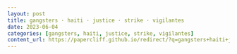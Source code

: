 ```yaml
---
layout: post
title: gangsters · haiti · justice · strike · vigilantes
date: 2023-06-04
categories: [gangsters, haiti, justice, strike, vigilantes]
content_url: https://papercliff.github.io/redirect/?q=gangsters+haiti+justice+strike+vigilantes&tbs=cdr:1,cd_min:6/3/2023,cd_max:6/5/2023
---
```

